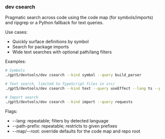 ### dev csearch

Pragmatic search across code using the code map (for symbols/imports) and ripgrep or a Python fallback for text queries.

Use cases:
- Quickly surface definitions by symbol
- Search for package imports
- Wide text searches with optional path/lang filters

Examples:
```bash
# Symbols
./gpt5/devtools/dev csearch --kind symbol --query build_parser

# Text search, limited to TypeScript files in src/
./gpt5/devtools/dev csearch --kind text --query useEffect --lang ts --path-prefix src/

# Import search
./gpt5/devtools/dev csearch --kind import --query requests
```

Flags:
- --lang: repeatable; filters by detected language
- --path-prefix: repeatable; restricts to given prefixes
- --map/--root: override defaults for the code map and repo root
